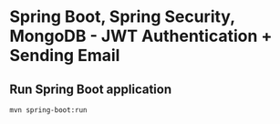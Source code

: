 # Spring Boot, Spring Security, MongoDB - JWT Authentication + Sending Email



## Run Spring Boot application
```
mvn spring-boot:run
```
